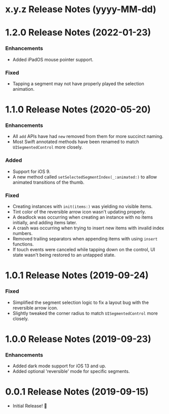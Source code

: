 x.y.z Release Notes (yyyy-MM-dd)
=============================================================

1.2.0 Release Notes (2022-01-23)
=============================================================

### Enhancements

* Added iPadOS mouse pointer support.

### Fixed

* Tapping a segment may not have properly played the selection animation.

1.1.0 Release Notes (2020-05-20)
=============================================================

### Enhancements

* All `add` APIs have had `new` removed from them for more succinct naming.
* Most Swift annotated methods have been renamed to match `UISegmentedControl` more closely.

### Added

* Support for iOS 9.
* A new method called  `setSelectedSegmentIndex(_:animated:)` to allow animated transitions of the thumb.

### Fixed

* Creating instances with `init(items:)` was yielding no visible items.
* Tint color of the reversible arrow icon wasn't updating properly.
* A deadlock was occurring when creating an instance with no items initially, and adding items later.
* A crash was occurring when trying to insert new items with invalid index numbers.
* Removed trailing separators when appending items with using `insert` functions.
* If touch events were canceled while tapping down on the control, UI state wasn't being restored to an untapped state.

1.0.1 Release Notes (2019-09-24)
=============================================================

### Fixed

* Simplified the segment selection logic to fix a layout bug with the reversible arrow icon.
* Slightly tweaked the corner radius to match `UISegmentedControl` more closely.

1.0.0 Release Notes (2019-09-23)
=============================================================

### Enhancements

* Added dark mode support for iOS 13 and up.
* Added optional 'reversible' mode for specific segments.

0.0.1 Release Notes (2019-09-15)
=============================================================

* Initial Release! 🎉
